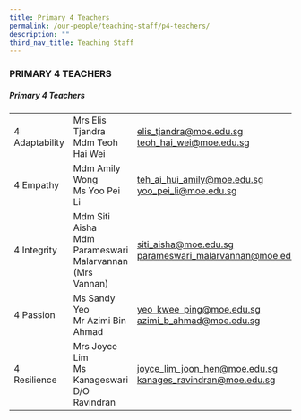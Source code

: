 ```yaml
---
title: Primary 4 Teachers
permalink: /our-people/teaching-staff/p4-teachers/
description: ""
third_nav_title: Teaching Staff
---
```

### PRIMARY 4 TEACHERS

##### Primary 4 Teachers

|  	|  	|  	|
|---	|---	|---	|
| 4 Adaptability 	| Mrs Elis Tjandra<br> Mdm Teoh Hai Wei 	| [elis\_tjandra@moe.edu.sg](mailto:elis_tjandra@moe.edu.sg) <br>[teoh\_hai\_wei@moe.edu.sg](mailto:teoh_hai_wei@moe.edu.sg) 	|
| 4 Empathy 	| Mdm Amily Wong<br>Ms Yoo Pei Li 	| [teh\_ai\_hui\_amily@moe.edu.sg](mailto:teh_ai_hui_amily@moe.edu.sg) <br>[yoo\_pei_li@moe.edu.sg](mailto:yoo_pei_li@schools.gov.sg) 	|
| 4 Integrity<br> 	| Mdm Siti Aisha<br> Mdm  Parameswari Malarvannan (Mrs Vannan) 	| [siti\_aisha@moe.edu.sg](mailto:siti_aisha@moe.edu.sg) <br>[parameswari\_malarvannan@moe.edu.sg](mailto:parameswari_malarvannan@moe.edu.sg) 	|
| 4 Passion 	| Ms Sandy Yeo<br>Mr Azimi Bin Ahmad	| [yeo\_kwee\_ping@moe.edu.sg](mailto:yeo_kwee_ping@moe.edu.sg) <br>[azimi\_b\_ahmad@moe.edu.sg](mailto:azimi_b_ahmad@moe.edu.sg)	|
| 4 Resilience 	| Mrs Joyce Lim<br>Ms Kanageswari D/O Ravindran 	| [joyce\_lim\_joon\_hen@moe.edu.sg](mailto:joyce_lim_joon_hen@moe.edu.sg) <br>[kanages\_ravindran@moe.edu.sg](mailto:kanageswari_ravindran@moe.edu.sg) 	|